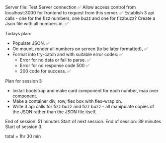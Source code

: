 
Server file:
Test Server connection ✅
Allow access control from localhost:3000 for frontend to request from this server. ✅
Establish 3 api calls - one for the fizz numbers, one buzz and one for fizzbuzz?
Create a Json file with all numbers in. ✅


Todays plan:  
- Populate JSON. ✅
- On mount, render all numbers on screen (to be later formatted), ✅
- Format into try-catch and with suitable error codes: ✅
  - Error for no data or fail to parse. ✅
  - Error for no response code 500 ✅
  - 200 code for success. ✅



Plan for session 3
- Install bootstrap and make card component for each number, map over component.
- Make a container div, row, flex box with flex-wrap on.
- Write 3 api calls for fizz buzz and fizz buzz - all manipulate copies of the JSON rather than the JSON file itself. 





End of session: 51 minutes
Start of next session.
End of session: 39 minutes
Start of session 3.




total = 1hr 30 min